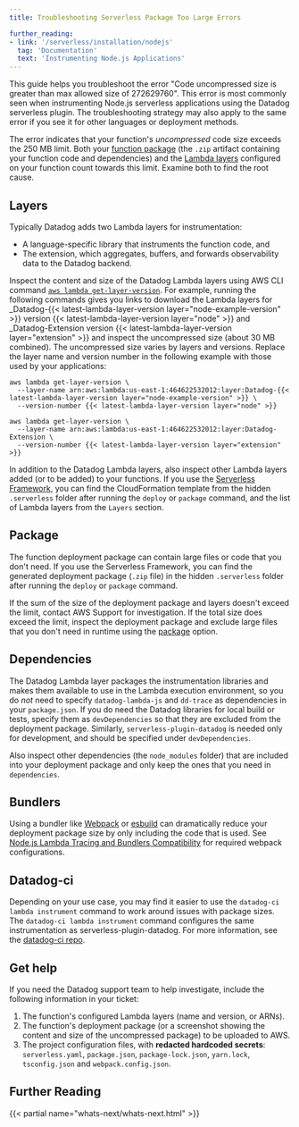 ```yaml
---
title: Troubleshooting Serverless Package Too Large Errors

further_reading:
- link: '/serverless/installation/nodejs'
  tag: 'Documentation'
  text: 'Instrumenting Node.js Applications'
---
```


This guide helps you troubleshoot the error "Code uncompressed size is greater than max allowed size of 272629760". This error is most commonly seen when instrumenting Node.js serverless applications using the Datadog serverless plugin. The troubleshooting strategy may also apply to the same error if you see it for other languages or deployment methods.

The error indicates that your function's _uncompressed_ code size exceeds the 250 MB limit. Both your [function package][1] (the `.zip` artifact containing your function code and dependencies) and the [Lambda layers][2] configured on your function count towards this limit. Examine both to find the root cause.

## Layers

Typically Datadog adds two Lambda layers for instrumentation:

- A language-specific library that instruments the function code, and
- The extension, which aggregates, buffers, and forwards observability data to the Datadog backend.

Inspect the content and size of the Datadog Lambda layers using AWS CLI command [`aws lambda get-layer-version`][3]. For example, running the following commands gives you links to download the Lambda layers for _Datadog-{{< latest-lambda-layer-version layer="node-example-version" >}} version {{< latest-lambda-layer-version layer="node" >}} and _Datadog-Extension version {{< latest-lambda-layer-version layer="extension" >}} and inspect the uncompressed size (about 30 MB combined). The uncompressed size varies by layers and versions. Replace the layer name and version number in the following example with those used by your applications:

```
aws lambda get-layer-version \
  --layer-name arn:aws:lambda:us-east-1:464622532012:layer:Datadog-{{< latest-lambda-layer-version layer="node-example-version" >}} \
  --version-number {{< latest-lambda-layer-version layer="node" >}}

aws lambda get-layer-version \
  --layer-name arn:aws:lambda:us-east-1:464622532012:layer:Datadog-Extension \
  --version-number {{< latest-lambda-layer-version layer="extension" >}}
```

In addition to the Datadog Lambda layers, also inspect other Lambda layers added (or to be added) to your functions. If you use the [Serverless Framework][4], you can find the CloudFormation template from the hidden `.serverless` folder after running the `deploy` or `package` command, and the list of Lambda layers from the `Layers` section.

## Package

The function deployment package can contain large files or code that you don't need. If you use the Serverless Framework, you can find the generated deployment package (`.zip` file) in the hidden `.serverless` folder after running the `deploy` or `package` command.

If the sum of the size of the deployment package and layers doesn't exceed the limit, contact AWS Support for investigation. If the total size does exceed the limit, inspect the deployment package and exclude large files that you don't need in runtime using the [package][5] option.

## Dependencies

The Datadog Lambda layer packages the instrumentation libraries and makes them available to use in the Lambda execution environment, so you do _not_ need to specify `datadog-lambda-js` and `dd-trace` as dependencies in your `package.json`. If you do need the Datadog libraries for local build or tests, specify them as `devDependencies` so that they are excluded from the deployment package. Similarly, `serverless-plugin-datadog` is needed only for development, and should be specified under `devDependencies`.

Also inspect other dependencies (the `node_modules` folder) that are included into your deployment package and only keep the ones that you need in `dependencies`.

## Bundlers

Using a bundler like [Webpack][6] or [esbuild][7] can dramatically reduce your deployment package size by only including the code that is used. See [Node.js Lambda Tracing and Bundlers Compatibility][8] for required webpack configurations.

## Datadog-ci

Depending on your use case, you may find it easier to use the `datadog-ci lambda instrument` command to work around issues with package sizes. The `datadog-ci lambda instrument` command configures the same instrumentation as serverless-plugin-datadog. For more information, see the [datadog-ci repo][9].

## Get help

If you need the Datadog support team to help investigate, include the following information in your ticket:

1. The function's configured Lambda layers (name and version, or ARNs).
2. The function's deployment package (or a screenshot showing the content and size of the uncompressed package) to be uploaded to AWS.
3. The project configuration files, with **redacted hardcoded secrets**: `serverless.yaml`, `package.json`, `package-lock.json`, `yarn.lock`, `tsconfig.json` and `webpack.config.json`.

## Further Reading

{{< partial name="whats-next/whats-next.html" >}}

[1]: https://docs.aws.amazon.com/lambda/latest/dg/gettingstarted-package.html#gettingstarted-package-zip
[2]: https://docs.aws.amazon.com/lambda/latest/dg/gettingstarted-package.html#gettingstarted-package-layers
[3]: https://awscli.amazonaws.com/v2/documentation/api/latest/reference/lambda/get-layer-version.html
[4]: https://www.serverless.com/
[5]: https://www.serverless.com/framework/docs/providers/aws/guide/serverless.yml/#package
[6]: https://webpack.js.org
[7]: https://esbuild.github.io/
[8]: /serverless/guide/serverless_tracing_and_bundlers/
[9]: https://github.com/DataDog/datadog-ci/tree/master/src/commands/lambda#readme
